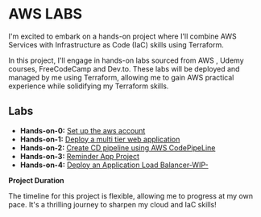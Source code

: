 # AWS LABS

I'm excited to embark on a hands-on project where I'll combine AWS Services with Infrastructure as Code (IaC) skills using Terraform. 

In this project, I'll engage in hands-on labs sourced from AWS , Udemy courses, FreeCodeCamp and Dev.to. These labs will be deployed and managed by me using Terraform, allowing me to gain AWS practical experience while solidifying my Terraform skills.

## Labs

- **Hands-on-0:** [Set up the aws account](/hands_on_0/README.md)
- **Hands-on-1:** [Deploy a multi tier web application](/hands_on_1/README.md) 
- **Hands-on-2:** [Create CD pipeline using AWS CodePipeLine](/hands_on_2/README.md)
- **Hands-on-3:** [Reminder App Project](/hands_on_3/README.md)
- **Hands-on-4:** [Deploy an Application Load Balancer-WIP-](/hands_on_4/README.md)

**Project Duration**

The timeline for this project is flexible, allowing me to progress at my own pace. It's a thrilling journey to sharpen my cloud and IaC skills!
